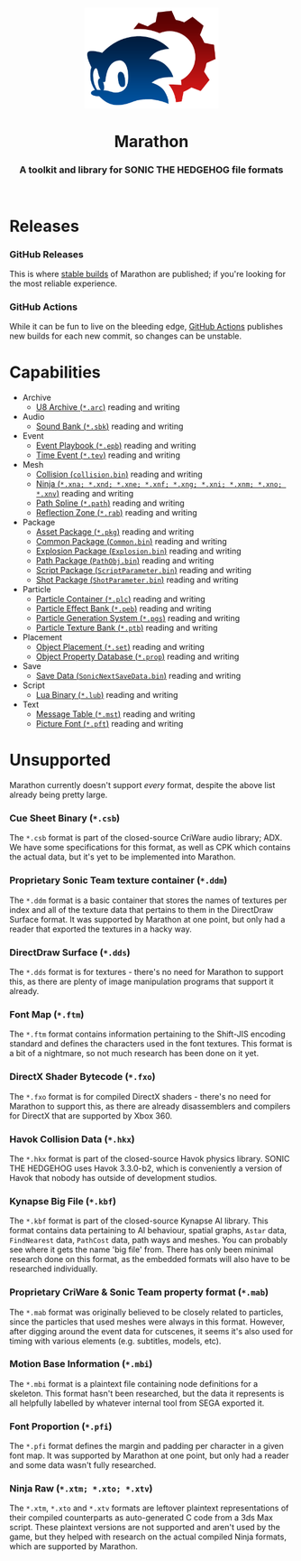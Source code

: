 <br>

<p align="center">
    <img src="https://raw.githubusercontent.com/Big-Endian-32/Marathon/master/Marathon.Shared/Resources/Images/Logos/Marathon.png" width="238" height="178"/>
</p>

<h1 align="center">Marathon</h1>

<h3 align="center">A toolkit and library for SONIC THE HEDGEHOG file formats</h3>

<br>

# Releases

### GitHub Releases
This is where [stable builds](https://github.com/HyperBE32/Marathon/releases) of Marathon are published; if you're looking for the most reliable experience.

### GitHub Actions
While it can be fun to live on the bleeding edge, [GitHub Actions](https://github.com/Big-Endian-32/Marathon/actions) publishes new builds for each new commit, so changes can be unstable.

# Capabilities

- Archive
    - [U8 Archive (`*.arc`)](https://github.com/Big-Endian-32/Marathon/blob/master/Marathon/Formats/Archive/U8Archive.cs) reading and writing
- Audio
    - [Sound Bank (`*.sbk`)](https://github.com/Big-Endian-32/Marathon/blob/master/Marathon/Formats/Audio/SoundBank.cs) reading and writing
- Event
    - [Event Playbook (`*.epb`)](https://github.com/Big-Endian-32/Marathon/blob/master/Marathon/Formats/Event/EventPlaybook.cs) reading and writing
    - [Time Event (`*.tev`)](https://github.com/Big-Endian-32/Marathon/blob/master/Marathon/Formats/Event/TimeEvent.cs) reading and writing
- Mesh
    - [Collision (`collision.bin`)](https://github.com/Big-Endian-32/Marathon/blob/master/Marathon/Formats/Mesh/Collision.cs) reading and writing
	- [Ninja (`*.xna; *.xnd; *.xne; *.xnf; *.xng; *.xni; *.xnm; *.xno; *.xnv`)](https://github.com/Big-Endian-32/Marathon/blob/master/Marathon/Formats/Mesh/Ninja/NinjaNext.cs) reading and writing
    - [Path Spline (`*.path`)](https://github.com/Big-Endian-32/Marathon/blob/master/Marathon/Formats/Mesh/PathSpline.cs) reading and writing
    - [Reflection Zone (`*.rab`)](https://github.com/Big-Endian-32/Marathon/blob/master/Marathon/Formats/Mesh/ReflectionZone.cs) reading and writing
- Package
    - [Asset Package (`*.pkg`)](https://github.com/Big-Endian-32/Marathon/blob/master/Marathon/Formats/Package/AssetPackage.cs) reading and writing
    - [Common Package (`Common.bin`)](https://github.com/Big-Endian-32/Marathon/blob/master/Marathon/Formats/Package/CommonPackage.cs) reading and writing
    - [Explosion Package (`Explosion.bin`)](https://github.com/Big-Endian-32/Marathon/blob/master/Marathon/Formats/Package/ExplosionPackage.cs) reading and writing
    - [Path Package (`PathObj.bin`)](https://github.com/Big-Endian-32/Marathon/blob/master/Marathon/Formats/Package/PathPackage.cs) reading and writing
    - [Script Package (`ScriptParameter.bin`)](https://github.com/Big-Endian-32/Marathon/blob/master/Marathon/Formats/Package/ScriptPackage.cs) reading and writing
    - [Shot Package (`ShotParameter.bin`)](https://github.com/Big-Endian-32/Marathon/blob/master/Marathon/Formats/Package/ShotPackage.cs) reading and writing
- Particle
    - [Particle Container (`*.plc`)](https://github.com/Big-Endian-32/Marathon/blob/master/Marathon/Formats/Particle/ParticleContainer.cs) reading and writing
    - [Particle Effect Bank (`*.peb`)](https://github.com/Big-Endian-32/Marathon/blob/master/Marathon/Formats/Particle/ParticleEffectBank.cs) reading and writing
    - [Particle Generation System (`*.pgs`)](https://github.com/Big-Endian-32/Marathon/blob/master/Marathon/Formats/Particle/ParticleGenerationSystem.cs) reading and writing
    - [Particle Texture Bank (`*.ptb`)](https://github.com/Big-Endian-32/Marathon/blob/master/Marathon/Formats/Particle/ParticleTextureBank.cs) reading and writing
- Placement
    - [Object Placement (`*.set`)](https://github.com/Big-Endian-32/Marathon/blob/master/Marathon/Formats/Placement/ObjectPlacement.cs) reading and writing    
    - [Object Property Database (`*.prop`)](https://github.com/Big-Endian-32/Marathon/blob/master/Marathon/Formats/Placement/ObjectPropertyDatabase.cs) reading and writing
- Save
    - [Save Data (`SonicNextSaveData.bin`)](https://github.com/Big-Endian-32/Marathon/blob/master/Marathon/Formats/Save/SonicNextSaveData.cs) reading and writing
- Script
    - [Lua Binary (`*.lub`)](https://github.com/Big-Endian-32/Marathon/blob/master/Marathon/Formats/Script/Lua/LuaBinary.cs) reading and writing
- Text
    - [Message Table (`*.mst`)](https://github.com/Big-Endian-32/Marathon/blob/master/Marathon/Formats/Text/MessageTable.cs) reading and writing
    - [Picture Font (`*.pft`)](https://github.com/Big-Endian-32/Marathon/blob/master/Marathon/Formats/Text/PictureFont.cs) reading and writing
	
# Unsupported

Marathon currently doesn't support *every* format, despite the above list already being pretty large.

### Cue Sheet Binary (`*.csb`)

The `*.csb` format is part of the closed-source CriWare audio library; ADX. We have some specifications for this format, as well as CPK which contains the actual data, but it's yet to be implemented into Marathon.

### Proprietary Sonic Team texture container (`*.ddm`)

The `*.ddm` format is a basic container that stores the names of textures per index and all of the texture data that pertains to them in the DirectDraw Surface format. It was supported by Marathon at one point, but only had a reader that exported the textures in a hacky way.

### DirectDraw Surface (`*.dds`)

The `*.dds` format is for textures - there's no need for Marathon to support this, as there are plenty of image manipulation programs that support it already.

### Font Map (`*.ftm`)

The `*.ftm` format contains information pertaining to the Shift-JIS encoding standard and defines the characters used in the font textures. This format is a bit of a nightmare, so not much research has been done on it yet.

### DirectX Shader Bytecode (`*.fxo`)

The `*.fxo` format is for compiled DirectX shaders - there's no need for Marathon to support this, as there are already disassemblers and compilers for DirectX that are supported by Xbox 360.

### Havok Collision Data (`*.hkx`)

The `*.hkx` format is part of the closed-source Havok physics library. SONIC THE HEDGEHOG uses Havok 3.3.0-b2, which is conveniently a version of Havok that nobody has outside of development studios.

### Kynapse Big File (`*.kbf`)

The `*.kbf` format is part of the closed-source Kynapse AI library. This format contains data pertaining to AI behaviour, spatial graphs, `Astar` data, `FindNearest` data, `PathCost` data, path ways and meshes. You can probably see where it gets the name 'big file' from. There has only been minimal research done on this format, as the embedded formats will also have to be researched individually.

### Proprietary CriWare & Sonic Team property format (`*.mab`)

The `*.mab` format was originally believed to be closely related to particles, since the particles that used meshes were always in this format. However, after digging around the event data for cutscenes, it seems it's also used for timing with various elements (e.g. subtitles, models, etc).

### Motion Base Information (`*.mbi`)

The `*.mbi` format is a plaintext file containing node definitions for a skeleton. This format hasn't been researched, but the data it represents is all helpfully labelled by whatever internal tool from SEGA exported it.

### Font Proportion (`*.pfi`)

The `*.pfi` format defines the margin and padding per character in a given font map. It was supported by Marathon at one point, but only had a reader and some data wasn't fully researched.

### Ninja Raw (`*.xtm; *.xto; *.xtv`)

The `*.xtm`, `*.xto` and `*.xtv` formats are leftover plaintext representations of their compiled counterparts as auto-generated C code from a 3ds Max script. These plaintext versions are not supported and aren't used by the game, but they helped with research on the actual compiled Ninja formats, which are supported by Marathon.